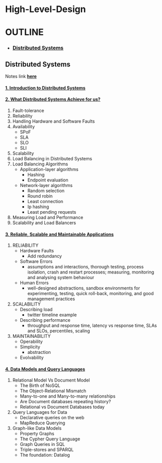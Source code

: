 # High-Level-Design

# OUTLINE
* ### [Distributed Systems](#distributed-systems)

## Distributed Systems
Notes link [**here**](https://github.com/harithanagubady/High-Level-Design/tree/main/_01_Distributed%20Systems)
#### [1. Introduction to Distributed Systems](https://github.com/harithanagubady/High-Level-Design/blob/main/_01_Distributed%20Systems/_01_Introduction%20to%20Distributed%20Systems.pdf)
#### [2. What Distributed Systems Achieve for us?](https://github.com/harithanagubady/High-Level-Design/blob/main/_01_Distributed%20Systems/_02_What%20distributed%20systems%20achieve%20for%20us.pdf)
   1. Fault-tolerance
   2. Reliability
   3. Handling Hardware and Software Faults
   4. Availability
      * SPoF
      * SLA
      * SLO
      * SLI
   5. Scalability
   6. Load Balancing in Distributed Systems
   7. Load Balancing Algorithms
      * Application-layer algorithms
         * Hashing
         * Endpoint evaluation
      * Network-layer algorithms
         * Random selection
         * Round robin
         * Least connection
         * Ip hashing
         * Least pending requests
   8. Measuring Load and Performance
   9. Scalability and Load Balancers
#### [3. Reliable, Scalable and Maintainable Applications](https://github.com/harithanagubady/High-Level-Design/blob/main/_01_Distributed%20Systems/_03_Reliable%2C%20Scalable%2C%20Maintainable%20Applications.pdf)
   1. RELIABILITY
      * Hardware Faults
         * Add redundancy
      * Software Errors
         * assumptions and interactions, thorough testing, process isolation, crash and restart processes; measuring, monitoring and analysing system behaviour
      * Human Errors
         * well-designed abstractions, sandbox environments for experimenting, testing, quick roll-back, monitoring, and good management practices
   2. SCALABILITY
      * Describing load 
        * twitter timeline example
      * Describing performance 
        * throughput and response time, latency vs response time, SLAs and SLOs, percentiles, scaling
   3. MAINTAINABILITY
      * Operability
      * Simplicity 
        * abstraction
      * Evolvability
#### [4. Data Models and Query Languages](https://github.com/harithanagubady/High-Level-Design/blob/main/_01_Distributed%20Systems/_04_Data%20models%20and%20Query%20Languages.pdf)
   1. Relational Model Vs Document Model
      * The Birth of NoSQL
      * The Object-Relational Mismatch
      * Many-to-one and Many-to-many relationships
      * Are Document databases repeating  history?
      * Relational vs Document Databases today
   2. Query Languages for Data
      * Declarative queries on the web
      * MapReduce Querying
   3. Graph-like Data Models
      * Property Graphs
      * The Cypher Query Language
      * Graph Queries in SQL
      * Triple-stores and SPARQL
      * The foundation: Datalog